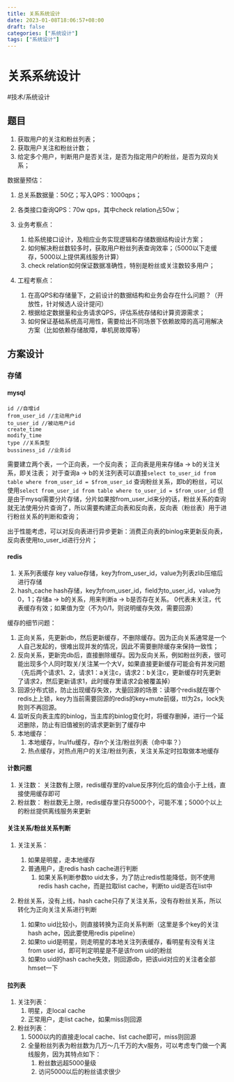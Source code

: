 ```yaml
---
title: 关系系统设计
date: 2023-01-08T18:06:57+08:00
draft: false
categories: ["系统设计"]
tags: ["系统设计"]
---
```


# 关系系统设计
#技术/系统设计

## 题目

1. 获取用户的关注和粉丝列表； 
2. 获取用户关注和粉丝计数；
3. 给定多个用户，判断用户是否关注，是否为指定用户的粉丝，是否为双向关系；

数据量预估： 
1. 总关系数据量：50亿；写入QPS：1000qps；
2. 各类接口查询QPS：70w qps，其中check relation占50w；


1. 业务考察点：
	1. 给系统接口设计，及相应业务实现逻辑和存储数据结构设计方案；
	2. 如何解决粉丝数较多时，获取用户粉丝列表查询效率；（5000以下走缓存，5000以上提供离线服务计算）
	3. check relation如何保证数据准确性，特别是粉丝或关注数较多用户；

2. 工程考察点：
	1. 在高QPS和存储量下，之前设计的数据结构和业务会存在什么问题？（开放性，针对候选人设计提问）
	2. 根据给定数据量和业务请求QPS，评估系统存储和计算资源需求；
	3. 如何保证基础系统高可用性，需要给出不同场景下依赖故障的高可用解决方案（比如依赖存储故障，单机房故障等）



## 方案设计
### 存储
#### mysql
```
id //自增id
from_user_id //主动用户id
to_user_id //被动用户id
create_time 
modify_time
type //关系类型
bussiness_id //业务id
```
需要建立两个表，一个正向表，一个反向表；
正向表是用来存储a -> b的关注关系，即关注表；
对于查询a -> b的关注列表可以直接`select to_user_id from table where from_user_id = $from_user_id`
查询粉丝关系，即b的粉丝，可以使用`select from_user_id from table where to_user_id = $from_user_id`
但是由于mysql需要分片存储，分片如果按from_user_id来分的话，粉丝关系的查询就无法使用分片查询了，所以需要构建正向表和反向表，反向表（粉丝表）用于进行粉丝关系的判断和查询；

出于性能考虑，可以对反向表进行异步更新：消费正向表的binlog来更新反向表，反向表使用to_user_id进行分片；

#### redis
1. 关系列表缓存
key value存储，key为from_user_id，value为列表zlib压缩后进行存储
2. hash_cache
hash存储，key为from_user_id，field为to_user_id，value为0，1；存储a -> b的关系，用来判断a -> b是否存在关系。
0代表未关注，代表缓存有效；如果值为空（不为0/1，则说明缓存失效，需要回源）

缓存的细节问题：
1. 正向关系，先更新db，然后更新缓存，不删除缓存。因为正向关系通常是一个人自己发起的，很难出现并发的情况，因此不需要删除缓存来保持一致性；
2. 反向关系，更新完db后，直接删除缓存。因为反向关系，例如粉丝列表，很可能出现多个人同时取关/关注某一个大V，如果直接更新缓存可能会有并发问题（先后两个请求1、2，请求1：a关注c，请求2：b关注c，更新缓存时先更新了请求2，然后更新请求1，此时缓存里请求2会被覆盖掉）
3. 回源分布式锁，防止出现缓存失效，大量回源的场景：读哪个redis就在哪个redis上上锁，key为当前需要回源的redis的key+mute前缀，ttl为2s，lock失败则不再回源。
4. 监听反向表主库的binlog，当主库的binlog变化时，将缓存删掉，进行一个延迟删除，防止有旧值被别的请求更新到了缓存中
5. 本地缓存：
	1. 本地缓存，lru/lfu缓存，存n个关注/粉丝列表（命中率？）
	2. 热点缓存，对热点用户的关注/粉丝列表，关注关系定时拉取做本地缓存


#### 计数问题
1. 关注数：
关注数有上限，redis缓存里的value反序列化后的值会小于上线，直接使用缓存即可
2. 粉丝数：
粉丝数无上限，redis缓存里只存5000个，可能不准；5000个以上的粉丝提供离线服务来更新

#### 关注关系/粉丝关系判断
1. 关注关系：
	1. 如果是明星，走本地缓存
	2. 普通用户，走redis hash cache进行判断
		1. 如果关系判断参数to uid太多，为了防止redis性能降低，则不使用redis hash cache，而是拉取list cache，判断to uid是否在list中
	
2. 粉丝关系，没有上线，hash cache只存了关注关系，没有存粉丝关系，所以转化为正向关注关系进行判断
	1. 如果to uid比较小，则直接转换为正向关系判断（这里是多个key的关注hash ache，因此要使用redis pipeline）
	2. 如果to uid是明星，则走明星的本地关注列表缓存，看明星有没有关注from user id，即可判定明星是不是该from uid的粉丝
	3. 如果to uid的hash cache失效，则回源db，把该uid对应的关注者全部hmset一下

#### 拉列表
1. 关注列表：
	1. 明星，走local cache
	2. 正常用户，走list cache，如果miss则回源
2. 粉丝列表：
	1. 5000以内的直接走local cache、list cache即可，miss则回源
	2. 全量粉丝列表为粉丝数为几万～几千万的大v服务，可以考虑专门做一个离线服务，因为其特点如下：
		1. 粉丝数远超5000量级
		2. 访问5000以后的粉丝请求很少